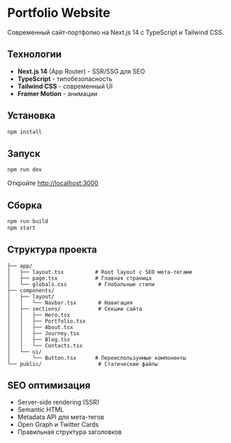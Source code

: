 # Portfolio Website

Современный сайт-портфолио на Next.js 14 с TypeScript и Tailwind CSS.

## Технологии

- **Next.js 14** (App Router) - SSR/SSG для SEO
- **TypeScript** - типобезопасность
- **Tailwind CSS** - современный UI
- **Framer Motion** - анимации

## Установка

```bash
npm install
```

## Запуск

```bash
npm run dev
```

Откройте [http://localhost:3000](http://localhost:3000)

## Сборка

```bash
npm run build
npm start
```

## Структура проекта

```
├── app/
│   ├── layout.tsx          # Root layout с SEO мета-тегами
│   ├── page.tsx            # Главная страница
│   └── globals.css          # Глобальные стили
├── components/
│   ├── layout/
│   │   └── Navbar.tsx       # Навигация
│   ├── sections/            # Секции сайта
│   │   ├── Hero.tsx
│   │   ├── Portfolio.tsx
│   │   ├── About.tsx
│   │   ├── Journey.tsx
│   │   ├── Blog.tsx
│   │   └── Contacts.tsx
│   └── ui/
│       └── Button.tsx      # Переиспользуемые компоненты
└── public/                  # Статические файлы
```

## SEO оптимизация

- Server-side rendering (SSR)
- Semantic HTML
- Metadata API для мета-тегов
- Open Graph и Twitter Cards
- Правильная структура заголовков

